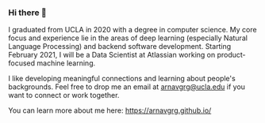 ### Hi there 👋

I graduated from UCLA in 2020 with a degree in computer science. My core focus and experience lie in the areas of deep learning (especially Natural Language Processing) and backend software development. Starting February 2021, I will be a Data Scientist at Atlassian working on product-focused machine learning.

I like developing meaningful connections and learning about people's backgrounds. Feel free to drop me an email at arnavgrg@ucla.edu if you want to connect or work together.

You can learn more about me here: https://arnavgrg.github.io/ 

<!--
**arnavgrg/arnavgrg** is a ✨ _special_ ✨ repository because its `README.md` (this file) appears on your GitHub profile.

Here are some ideas to get you started:

- 🔭 I’m currently working on ...
- 🌱 I’m currently learning ...
- 👯 I’m looking to collaborate on ...
- 🤔 I’m looking for help with ...
- 💬 Ask me about ...
- 📫 How to reach me: ...
- 😄 Pronouns: ...
- ⚡ Fun fact: ...
-->
